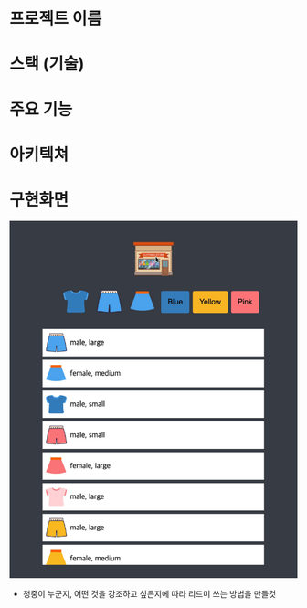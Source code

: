 # 프로젝트 이름

# 스택 (기술)

# 주요 기능

# 아키텍쳐

# 구현화면

![](/images/implement.gif)

- 청중이 누군지, 어떤 것을 강조하고 싶은지에 따라 리드미 쓰는 방법을 만들것
